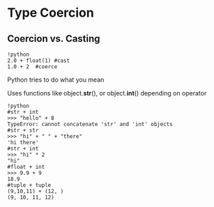 # Type Coercion

## Coercion vs. Casting

	!python
	2.0 + float(1) #cast
	1.0 + 2  #coerce

Python tries to do what you mean

Uses functions like object.__str__(), or object.__int__() depending on operator

	!python
	#str + int
	>>> "hello" + 8
	TypeError: cannot concatenate 'str' and 'int' objects
	#str + str
	>>> "hi" + " " + "there"
	'hi there'
	#str + int
	>>> "hi" * 2
	"hi"
	#float + int
	>>> 9.9 + 9
	18.9
	#tuple + tuple
	(9,10,11) + (12, )
	(9, 10, 11, 12)
